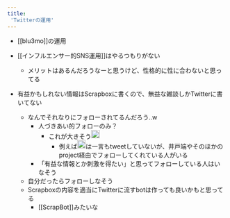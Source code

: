 ```yaml
---
title:
 'Twitterの運用'
---
```


- [[blu3mo]]の運用

- [[インフルエンサー的SNS運用]]はやるつもりがない
    - メリットはあるんだろうなーと思うけど、性格的に性に合わないと思ってる
- 有益かもしれない情報はScrapboxに書くので、無益な雑談しかTwitterに書いてない
    - なんでそれなりにフォローされてるんだろう..w
        - 人づきあい的フォローのみ？
            - これが大きそう<img src='https://scrapbox.io/api/pages/blu3mo-public/takker/icon' alt='takker.icon' height="19.5"/>
                - 例えば<img src='https://scrapbox.io/api/pages/blu3mo-public/takker/icon' alt='takker.icon' height="19.5"/>は一言もtweetしていないが、井戸端やそのほかのproject経由でフォローしてくれている人がいる
        - 「有益な情報とか刺激を得たい」と思ってフォローしている人はいなそう
    - 自分だったらフォローしなそう
    - Scrapboxの内容を適当にTwitterに流すbotは作っても良いかもと思ってる
        - [[ScrapBot]]みたいな
